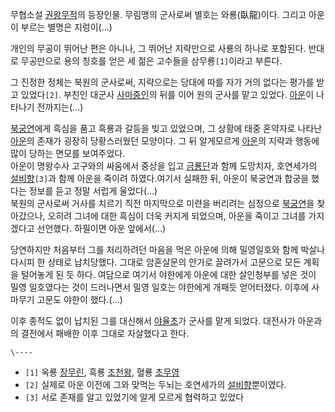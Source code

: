무협소설 [권왕무적](%EA%B6%8C%EC%99%95%EB%AC%B4%EC%A0%81.md)의 등장인물. 무림맹의 군사로써 별호는
와룡(臥龍)이다. 그리고 아운이 부르는 별명은 지렁이(...)

개인의 무공이 뛰어난 편은 아니나, 그 뛰어난 지략만으로 사룡의 하나로 포함된다. 반대로 무공만으로 용의 칭호를 얻은 세 젊은 고수들을
삼무룡`[1]`이라고 부른다.

그 진정한 정체는 북원의 군사로써, 지략으로는 당대에 따를 자가 거의 없다는 평가를 받고 있었다`[2]`. 부친인 대군사
[사마중인](%EC%82%AC%EB%A7%88%EC%A4%91%EC%9D%B8.md)의 뒤를 이어 원의 군사를 맡고 있었다.
[아운](%EC%95%84%EC%9A%B4.md)이 나타나기 전까지는(...)

[북궁연](%EB%B6%81%EA%B6%81%EC%97%B0.md)에게 흑심을 품고 흑룡과 갈등을 빚고 있었으며, 그 상황에 태중
혼약자로 나타난 [아운](%EC%95%84%EC%9A%B4.md)의 존재가 굉장히 당황스러웠던 모양이다. 그 뒤 알게모르게
[아운](%EC%95%84%EC%9A%B4.md)의 지략과 행동에 많이 당하는 면모를 보여주었다.  
아운이 명왕수사 고구와의 싸움에서 중상을 입고 [금룡단](%EA%B8%88%EB%A3%A1%EB%8B%A8.md)과 함께 도망치자,
호연세가의 [설비향](%EC%84%A4%EB%B9%84%ED%96%A5.md)`[3]`과 함께 아운을 죽이려 하였다.여기서 실패한 뒤,
아운이 북궁연과 합궁을 했다는 정보를 듣고 정말 서럽게 울었다(...)  
북원의 군사로써 거사를 치르기 직전 마지막으로 미련을 버리려는 심정으로
[북궁연](%EB%B6%81%EA%B6%81%EC%97%B0.md)을 찾아갔으나, 오히려 그녀에 대한 흑심이 더욱 커지게 되었으며,
아운을 죽이고 그녀를 가지겠다고 선언했다. 하필이면 아운 앞에서(...)

당연하지만 처음부터 그를 처리하려던 마음을 먹은 아운에 의해 밀영일호와 함께 박살나다시피 한 상태로 납치당했다. 그대로 암혼살문의 안가로
끌려가서 고문으로 모든 계획을 털어놓게 된 듯 하다. 여담으로 여기서 야한에게 아운에 대한 살인청부를 넣은 것이 밀영 일호였다는 것이
드러나면서 밀영 일호는 야한에게 개패듯 얻어터졌다. 이후에 사마무기 고문도 야한이 했다.(...)

이후 종적도 없이 납치된 그를 대신해서 [야율초](%EC%95%BC%EC%9C%A8%EC%B4%88.md)가 군사를 맡게 되었다.
대전사가 아운과의 결전에서 패배한 이후 그대로 자살했다고 한다.

`\----`

  * `[1]` 옥룡 [장무린](%EC%9E%A5%EB%AC%B4%EB%A6%B0.md), 흑룡 [조천왕](%EC%A1%B0%EC%B2%9C%EC%99%95.md), 혈룡 [초무영](%EC%B4%88%EB%AC%B4%EC%98%81.md)
  * `[2]` 실제로 아운 이전에 그와 맞먹는 두뇌는 호연세가의 [설비향](%EC%84%A4%EB%B9%84%ED%96%A5.md)뿐이였다. 
  * `[3]` 서로 존재를 알고 있었기에 알게 모르게 협력하고 있었다 

